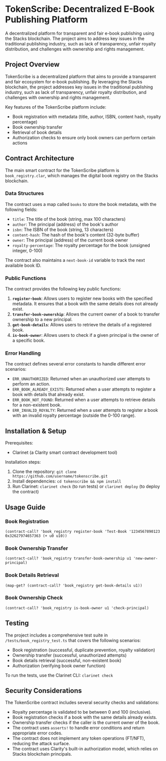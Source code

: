 # TokenScribe: Decentralized E-Book Publishing Platform

A decentralized platform for transparent and fair e-book publishing using the Stacks blockchain. The project aims to address key issues in the traditional publishing industry, such as lack of transparency, unfair royalty distribution, and challenges with ownership and rights management.

## Project Overview

TokenScribe is a decentralized platform that aims to provide a transparent and fair ecosystem for e-book publishing. By leveraging the Stacks blockchain, the project addresses key issues in the traditional publishing industry, such as lack of transparency, unfair royalty distribution, and challenges with ownership and rights management.

Key features of the TokenScribe platform include:

- Book registration with metadata (title, author, ISBN, content hash, royalty percentage)
- Book ownership transfer
- Retrieval of book details
- Authorization checks to ensure only book owners can perform certain actions

## Contract Architecture

The main smart contract for the TokenScribe platform is `book_registry.clar`, which manages the digital book registry on the Stacks blockchain.

### Data Structures

The contract uses a map called `books` to store the book metadata, with the following fields:

- `title`: The title of the book (string, max 100 characters)
- `author`: The principal (address) of the book's author
- `isbn`: The ISBN of the book (string, 13 characters)
- `content-hash`: The hash of the book's content (32-byte buffer)
- `owner`: The principal (address) of the current book owner
- `royalty-percentage`: The royalty percentage for the book (unsigned integer, 0-100)

The contract also maintains a `next-book-id` variable to track the next available book ID.

### Public Functions

The contract provides the following key public functions:

1. **`register-book`**: Allows users to register new books with the specified metadata. It ensures that a book with the same details does not already exist.
2. **`transfer-book-ownership`**: Allows the current owner of a book to transfer ownership to a new principal.
3. **`get-book-details`**: Allows users to retrieve the details of a registered book.
4. **`is-book-owner`**: Allows users to check if a given principal is the owner of a specific book.

### Error Handling

The contract defines several error constants to handle different error scenarios:

- `ERR_UNAUTHORIZED`: Returned when an unauthorized user attempts to perform an action.
- `ERR_BOOK_ALREADY_EXISTS`: Returned when a user attempts to register a book with details that already exist.
- `ERR_BOOK_NOT_FOUND`: Returned when a user attempts to retrieve details for a non-existent book.
- `ERR_INVALID_ROYALTY`: Returned when a user attempts to register a book with an invalid royalty percentage (outside the 0-100 range).

## Installation & Setup

Prerequisites:
- Clarinet (a Clarity smart contract development tool)

Installation steps:
1. Clone the repository: `git clone https://github.com/username/tokenscribe.git`
2. Install dependencies: `cd tokenscribe && npm install`
3. Run Clarinet: `clarinet check` (to run tests) or `clarinet deploy` (to deploy the contract)

## Usage Guide

### Book Registration
```clarity
(contract-call? 'book_registry register-book 'Test-Book '1234567890123 0x32627974657363 (+ u0 u10))
```

### Book Ownership Transfer
```clarity
(contract-call? 'book_registry transfer-book-ownership u1 'new-owner-principal)
```

### Book Details Retrieval
```clarity
(map-get? (contract-call? 'book_registry get-book-details u1))
```

### Book Ownership Check
```clarity
(contract-call? 'book_registry is-book-owner u1 'check-principal)
```

## Testing

The project includes a comprehensive test suite in `/tests/book_registry_test.ts` that covers the following scenarios:

- Book registration (successful, duplicate prevention, royalty validation)
- Ownership transfer (successful, unauthorized attempts)
- Book details retrieval (successful, non-existent book)
- Authorization (verifying book owner function)

To run the tests, use the Clarinet CLI: `clarinet check`

## Security Considerations

The TokenScribe contract includes several security checks and validations:

- Royalty percentage is validated to be between 0 and 100 (inclusive).
- Book registration checks if a book with the same details already exists.
- Ownership transfer checks if the caller is the current owner of the book.
- The contract uses `asserts!` to handle error conditions and return appropriate error codes.
- The contract does not implement any token operations (FT/NFT), reducing the attack surface.
- The contract uses Clarity's built-in authorization model, which relies on Stacks blockchain principals.
